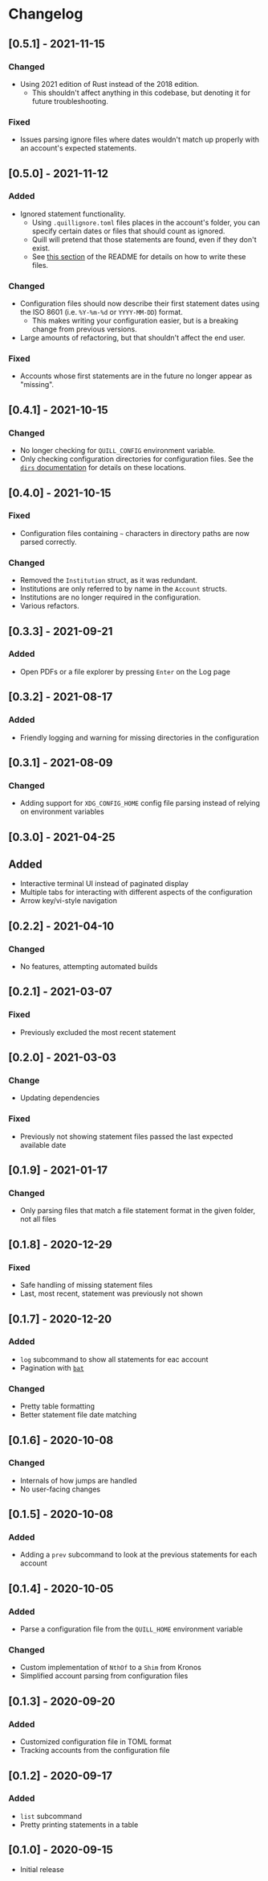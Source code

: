 # Changelog

## [0.5.1] - 2021-11-15

### Changed

- Using 2021 edition of Rust instead of the 2018 edition.
  - This shouldn't affect anything in this codebase, but denoting it for future troubleshooting.

### Fixed

- Issues parsing ignore files where dates wouldn't match up properly with an account's expected statements.

## [0.5.0] - 2021-11-12

### Added

- Ignored statement functionality.
  - Using `.quillignore.toml` files places in the account's folder, you can specify certain dates or files that should count as ignored.
  - Quill will pretend that those statements are found, even if they don't exist.
  - See [this section](README.md#ignore-statements) of the README for details on how to write these files.

### Changed

- Configuration files should now describe their first statement dates using the ISO 8601 (i.e. `%Y-%m-%d` or `YYYY-MM-DD`) format.
  - This makes writing your configuration easier, but is a breaking change from previous versions.
- Large amounts of refactoring, but that shouldn't affect the end user.

### Fixed

- Accounts whose first statements are in the future no longer appear as "missing".

## [0.4.1] - 2021-10-15

### Changed

- No longer checking for `QUILL_CONFIG` environment variable.
- Only checking configuration directories for configuration files. See the [`dirs` documentation](https://docs.rs/dirs/4.0.0/dirs/fn.config_dir.html) for details on these locations.

## [0.4.0] - 2021-10-15

### Fixed

- Configuration files containing `~` characters in directory paths are now parsed correctly.

### Changed

- Removed the `Institution` struct, as it was redundant.
- Institutions are only referred to by name in the `Account` structs.
- Institutions are no longer required in the configuration.
- Various refactors.

## [0.3.3] - 2021-09-21

### Added

- Open PDFs or a file explorer by pressing `Enter` on the Log page

## [0.3.2] - 2021-08-17

### Added

- Friendly logging and warning for missing directories in the configuration

## [0.3.1] - 2021-08-09

### Changed

- Adding support for `XDG_CONFIG_HOME` config file parsing instead of relying on environment variables

## [0.3.0] - 2021-04-25

## Added

- Interactive terminal UI instead of paginated display
- Multiple tabs for interacting with different aspects of the configuration
- Arrow key/vi-style navigation

## [0.2.2] - 2021-04-10

### Changed

- No features, attempting automated builds

## [0.2.1] - 2021-03-07

### Fixed

- Previously excluded the most recent statement

## [0.2.0] - 2021-03-03

### Change

- Updating dependencies

### Fixed

- Previously not showing statement files passed the last expected available date

## [0.1.9] - 2021-01-17

### Changed

- Only parsing files that match a file statement format in the given folder, not all files

## [0.1.8] - 2020-12-29

### Fixed

- Safe handling of missing statement files
- Last, most recent, statement was previously not shown

## [0.1.7] - 2020-12-20

### Added

- `log` subcommand to show all statements for eac account
- Pagination with [`bat`](https://github.com/sharkdp/bat)

### Changed

- Pretty table formatting
- Better statement file date matching

## [0.1.6] - 2020-10-08

### Changed

- Internals of how jumps are handled
- No user-facing changes

## [0.1.5] - 2020-10-08

### Added

- Adding a `prev` subcommand to look at the previous statements for each account

## [0.1.4] - 2020-10-05

### Added

- Parse a configuration file from the `QUILL_HOME` environment variable

### Changed

- Custom implementation of `NthOf` to a `Shim` from Kronos
- Simplified account parsing from configuration files

## [0.1.3] - 2020-09-20

### Added

- Customized configuration file in TOML format
- Tracking accounts from the configuration file

## [0.1.2] - 2020-09-17

### Added

- `list` subcommand
- Pretty printing statements in a table

## [0.1.0] - 2020-09-15

- Initial release
